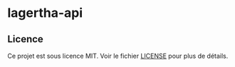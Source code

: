 # lagertha-api

## Licence

Ce projet est sous licence MIT. Voir le fichier [LICENSE](LICENSE) pour plus de détails.
